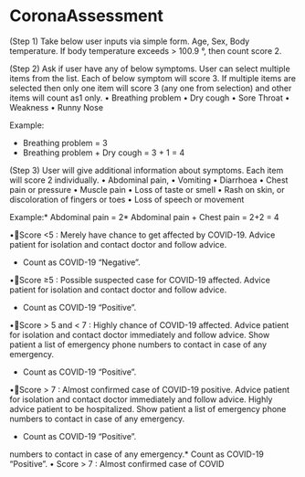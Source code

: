 # CoronaAssessment

 
(Step 1) 
Take below user inputs via simple form.
Age, Sex, Body temperature. If body temperature exceeds  > 100.9 °, then count score 2.

(Step 2) 
Ask if user have any of below symptoms. User can select multiple items from the list. Each of below symptom will score 3. If multiple items are selected then only one item will score 3 (any one from selection) and other items will count as1 only.
•	Breathing problem
•	Dry cough
•	Sore Throat
•	Weakness
•	Runny Nose

Example: 
* Breathing problem = 3
* Breathing problem + Dry cough = 3 + 1 = 4

(Step 3)
 User will give additional information about symptoms. Each item will score 2 individually.
• Abdominal pain,
• Vomiting
• Diarrhoea
• Chest pain or pressure
• Muscle pain
• Loss of taste or smell
• Rash on skin, or discoloration of fingers or toes
• Loss of speech or movement

Example:* Abdominal pain = 2* Abdominal pain + Chest pain = 2+2 = 4

•Score <5 : Merely have chance to get affected by COVID-19. Advice patient for isolation and contact doctor and follow advice.
* Count as COVID-19 “Negative”.

•Score ≥5 : Possible suspected case for COVID-19 affected. Advice patient for isolation and contact doctor and follow advice.
* Count as COVID-19 “Positive”.

•Score > 5  and < 7 : Highly chance of COVID-19 affected. Advice patient for isolation and contact doctor immediately and follow advice. Show patient a list of emergency phone numbers to contact in case of any emergency.
* Count as COVID-19 “Positive”.
 

•Score > 7 : Almost confirmed case of COVID-19 positive. Advice patient for isolation and contact doctor immediately and follow advice. Highly advice patient to be hospitalized. Show patient a list of emergency phone numbers to contact in case of any emergency.
* Count as COVID-19 “Positive”.

numbers to contact in case of any emergency.* Count as COVID-19 “Positive”.
• Score > 7 : Almost confirmed case of COVID
